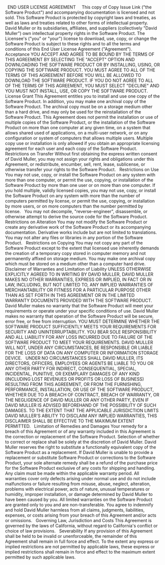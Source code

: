 ﻿  
END USER LICENSE AGREEMENT 
  
  
This copy of Copy Issue Link ("the Software Product") and accompanying documentation is licensed and not sold. This Software Product is protected by copyright laws and treaties, as well as laws and treaties related to other forms of intellectual property. David Muller or its subsidiaries, affiliates, and suppliers (collectively "David Muller") own intellectual property rights in the Software Product. The Licensee's ("you" or "your") license to download, use, copy, or change the Software Product is subject to these rights and to all the terms and conditions of this End User License Agreement ("Agreement"). 
  
Acceptance 
YOU ACCEPT AND AGREE TO BE BOUND BY THE TERMS OF THIS AGREEMENT BY SELECTING THE "ACCEPT" OPTION AND DOWNLOADING THE SOFTWARE PRODUCT OR BY INSTALLING, USING, OR COPYING THE SOFTWARE PRODUCT. YOU MUST AGREE TO ALL OF THE TERMS OF THIS AGREEMENT BEFORE YOU WILL BE ALLOWED TO DOWNLOAD THE SOFTWARE PRODUCT. IF YOU DO NOT AGREE TO ALL OF THE TERMS OF THIS AGREEMENT, YOU MUST SELECT "DECLINE" AND YOU MUST NOT INSTALL, USE, OR COPY THE SOFTWARE PRODUCT. 
  
License Grant 
This Agreement entitles you to install and use one copy of the Software Product. In addition, you may make one archival copy of the Software Product. The archival copy must be on a storage medium other than a hard drive, and may only be used for the reinstallation of the Software Product. This Agreement does not permit the installation or use of multiple copies of the Software Product, or the installation of the Software Product on more than one computer at any given time, on a system that allows shared used of applications, on a multi-user network, or on any configuration or system of computers that allows multiple users. Multiple copy use or installation is only allowed if you obtain an appropriate licensing agreement for each user and each copy of the Software Product. 
  
Restrictions on Transfer 
Without first obtaining the express written consent of David Muller, you may not assign your rights and obligations under this Agreement, or redistribute, encumber, sell, rent, lease, sublicense, or otherwise transfer your rights to the Software Product. 
  
Restrictions on Use 
You may not use, copy, or install the Software Product on any system with more than one computer, or permit the use, copying, or installation of the Software Product by more than one user or on more than one computer. If you hold multiple, validly licensed copies, you may not use, copy, or install the Software Product on any system with more than the number of computers permitted by license, or permit the use, copying, or installation by more users, or on more computers than the number permitted by license. 
  
You may not decompile, "reverse-engineer", disassemble, or otherwise attempt to derive the source code for the Software Product. 
  
Restrictions on Alteration 
You may not modify the Software Product or create any derivative work of the Software Product or its accompanying documentation. Derivative works include but are not limited to translations. You may not alter any files or libraries in any portion of the Software Product. 
  
Restrictions on Copying 
You may not copy any part of the Software Product except to the extent that licensed use inherently demands the creation of a temporary copy stored in computer memory and not permanently affixed on storage medium. You may make one archival copy which must be stored on a medium other than a computer hard drive. 
  
Disclaimer of Warranties and Limitation of Liability 
UNLESS OTHERWISE EXPLICITLY AGREED TO IN WRITING BY DAVID MULLER, DAVID MULLER MAKES NO OTHER WARRANTIES, EXPRESS OR IMPLIED, IN FACT OR IN LAW, INCLUDING, BUT NOT LIMITED TO, ANY IMPLIED WARRANTIES OF MERCHANTABILITY OR FITNESS FOR A PARTICULAR PURPOSE OTHER THAN AS SET FORTH IN THIS AGREEMENT OR IN THE LIMITED WARRANTY DOCUMENTS PROVIDED WITH THE SOFTWARE PRODUCT. 
  
David Muller makes no warranty that the Software Product will meet your requirements or operate under your specific conditions of use. David Muller makes no warranty that operation of the Software Product will be secure, error free, or free from interruption. YOU MUST DETERMINE WHETHER THE SOFTWARE PRODUCT SUFFICIENTLY MEETS YOUR REQUIREMENTS FOR SECURITY AND UNINTERRUPTABILITY. YOU BEAR SOLE RESPONSIBILITY AND ALL LIABILITY FOR ANY LOSS INCURRED DUE TO FAILURE OF THE SOFTWARE PRODUCT TO MEET YOUR REQUIREMENTS. DAVID MULLER WILL NOT, UNDER ANY CIRCUMSTANCES, BE RESPONSIBLE OR LIABLE FOR THE LOSS OF DATA ON ANY COMPUTER OR INFORMATION STORAGE DEVICE. 
  
UNDER NO CIRCUMSTANCES SHALL DAVID MULLER, ITS DIRECTORS, OFFICERS, EMPLOYEES OR AGENTS BE LIABLE TO YOU OR ANY OTHER PARTY FOR INDIRECT, CONSEQUENTIAL, SPECIAL, INCIDENTAL, PUNITIVE, OR EXEMPLARY DAMAGES OF ANY KIND (INCLUDING LOST REVENUES OR PROFITS OR LOSS OF BUSINESS) RESULTING FROM THIS AGREEMENT, OR FROM THE FURNISHING, PERFORMANCE, INSTALLATION, OR USE OF THE SOFTWARE PRODUCT, WHETHER DUE TO A BREACH OF CONTRACT, BREACH OF WARRANTY, OR THE NEGLIGENCE OF DAVID MULLER OR ANY OTHER PARTY, EVEN IF DAVID MULLER IS ADVISED BEFOREHAND OF THE POSSIBILITY OF SUCH DAMAGES. TO THE EXTENT THAT THE APPLICABLE JURISDICTION LIMITS DAVID MULLER'S ABILITY TO DISCLAIM ANY IMPLIED WARRANTIES, THIS DISCLAIMER SHALL BE EFFECTIVE TO THE MAXIMUM EXTENT PERMITTED. 
  
Limitation of Remedies and Damages 
Your remedy for a breach of this Agreement or of any warranty included in this Agreement is the correction or replacement of the Software Product. Selection of whether to correct or replace shall be solely at the discretion of David Muller. David Muller reserves the right to substitute a functionally equivalent copy of the Software Product as a replacement. If David Muller is unable to provide a replacement or substitute Software Product or corrections to the Software Product, your sole alternate remedy shall be a refund of the purchase price for the Software Product exclusive of any costs for shipping and handling. 
  
Any claim must be made within the applicable warranty period. All warranties cover only defects arising under normal use and do not include malfunctions or failure resulting from misuse, abuse, neglect, alteration, problems with electrical power, acts of nature, unusual temperatures or humidity, improper installation, or damage determined by David Muller to have been caused by you. All limited warranties on the Software Product are granted only to you and are non-transferable. You agree to indemnify and hold David Muller harmless from all claims, judgments, liabilities, expenses, or costs arising from your breach of this Agreement and/or acts or omissions. 
  
Governing Law, Jurisdiction and Costs 
This Agreement is governed by the laws of California, without regard to California's conflict or choice of law provisions. 
  
Severability 
If any provision of this Agreement shall be held to be invalid or unenforceable, the remainder of this Agreement shall remain in full force and effect. To the extent any express or implied restrictions are not permitted by applicable laws, these express or implied restrictions shall remain in force and effect to the maximum extent permitted by such applicable laws. 
  
